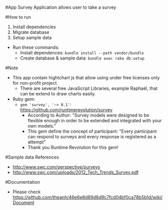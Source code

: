 #App Survey
Application allows user to take a survey

#How to run
1. Install dependencies
2. Migrate database
3. Setup sample data
- Run these commands:
  + Install dependences: `bundle install --path vendor/bundle`
  + Create database & sample data: `bundle exec rake db:setup`

#Note
- This app contain hightchart js that allow using under free licenses only for non-profit project.
  + There are several free JavaScript Libraries, example Raphaël, that can be extend to draw charts easily.
- Ruby gem:
  + `gem 'survey', '~> 0.1'`: https://github.com/runtimerevolution/survey
    - According to Author: "Survey models were designed to be flexible enough in order to be extended and integrated with your own models."
    - This gem define the concept of participant: "Every participant can respond to surveys and every response is registered as a attempt"
    - Thank you Runtime Revolution for this gem!

#Sample data
  References 
  - http://www.swc.com/perspective/surveys
  - http://www.swc.com/uploads/2012_Tech_Trends_Survey.pdf

#Documentation
  + Please check https://github.com/theanh/46e6e8d89d8d9c7fcd04bf0ca78b5b1d/wiki/Document
